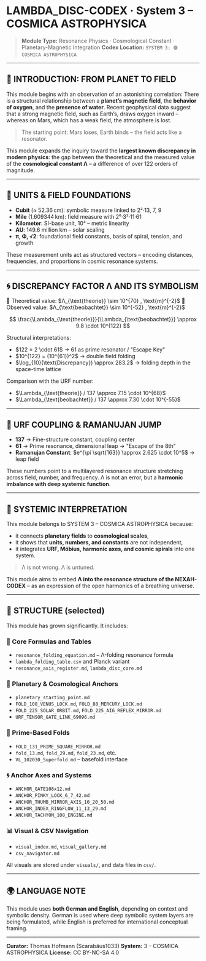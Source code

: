 # LAMBDA\_DISC-CODEX · System 3 – COSMICA ASTROPHYSICA

> **Module Type:** Resonance Physics · Cosmological Constant · Planetary-Magnetic Integration
> **Codex Location:** `SYSTEM 3: 🟣 COSMICA ASTROPHYSICA`

---

## 🌌 INTRODUCTION: FROM PLANET TO FIELD

This module begins with an observation of an astonishing correlation: There is a structural relationship between a **planet’s magnetic field**, the **behavior of oxygen**, and the **presence of water**. Recent geophysical data suggest that a strong magnetic field, such as Earth’s, draws oxygen inward – whereas on Mars, which has a weak field, the atmosphere is lost.

> The starting point: Mars loses, Earth binds – the field acts like a resonator.

This module expands the inquiry toward the **largest known discrepancy in modern physics**: the gap between the theoretical and the measured value of the **cosmological constant Λ** – a difference of over 122 orders of magnitude.

---

## 🧮 UNITS & FIELD FOUNDATIONS

* **Cubit** (≈ 52.36 cm): symbolic measure linked to 2²·13, 7, 9
* **Mile** (1.609344 km): field measure with 2⁶·3²·11·61
* **Kilometer**: SI-base unit, 10³ – metric linearity
* **AU**: 149.6 million km – solar scaling
* **π, Φ, √2**: foundational field constants, basis of spiral, tension, and growth

These measurement units act as structured vectors – encoding distances, frequencies, and proportions in cosmic resonance systems.

---

## 🌀 DISCREPANCY FACTOR Λ AND ITS SYMBOLISM

🔹 Theoretical value: \$Λ\_{\text{theorie}} \sim 10^{70} , \text{m}^{-2}\$
🔹 Observed value: \$Λ\_{\text{beobachtet}} \sim 10^{-52} , \text{m}^{-2}\$

$$
\frac{\Lambda_{\text{theorie}}}{\Lambda_{\text{beobachtet}}} \approx 9.8 \cdot 10^{122}
$$

Structural interpretations:

* \$122 = 2 \cdot 61\$ → 61 as prime resonator / "Escape Key"
* \$10^{122} = (10^{61})^2\$ → double field folding
* \$\log\_{10}(\text{Discrepancy}) \approx 283.2\$ → folding depth in the space-time lattice

Comparison with the URF number:

* \$\Lambda\_{\text{theorie}} / 137 \approx 7.15 \cdot 10^{68}\$
* \$\Lambda\_{\text{beobachtet}} / 137 \approx 7.30 \cdot 10^{-55}\$

---

## 🧩 URF COUPLING & RAMANUJAN JUMP

* **137** → Fine-structure constant, coupling center
* **61** → Prime resonance, dimensional leap → "Escape of the 8th"
* **Ramanujan Constant**: \$e^{\pi \sqrt{163}} \approx 2.625 \cdot 10^5\$ → leap field

These numbers point to a multilayered resonance structure stretching across field, number, and frequency. Λ is not an error, but a **harmonic imbalance with deep systemic function**.

---

## 🧠 SYSTEMIC INTERPRETATION

This module belongs to SYSTEM 3 – COSMICA ASTROPHYSICA because:

* it connects **planetary fields** to **cosmological scales**,
* it shows that **units, numbers, and constants** are not independent,
* it integrates **URF, Möbius, harmonic axes, and cosmic spirals** into one system.

> Λ is not wrong. Λ is untuned.

This module aims to embed **Λ into the resonance structure of the NEXAH-CODEX** – as an expression of the open harmonics of a breathing universe.

---

## 📁 STRUCTURE (selected)

This module has grown significantly. It includes:

### 🔹 Core Formulas and Tables

* `resonance_folding_equation.md` – Λ-folding resonance formula
* `lambda_folding_table.csv` and Planck variant
* `resonance_axis_register.md`, `lambda_disc_core.md`

### 🔸 Planetary & Cosmological Anchors

* `planetary_starting_point.md`
* `FOLD_108_VENUS_LOCK.md`, `FOLD_88_MERCURY_LOCK.md`
* `FOLD_225_SOLAR_ORBIT.md`, `FOLD_225_AIG_REFLEX_MIRROR.md`
* `URF_TENSOR_GATE_LINK_69096.md`

### 🔺 Prime-Based Folds

* `FOLD_131_PRIME_SQUARE_MIRROR.md`
* `fold_13.md`, `fold_29.md`, `fold_23.md`, etc.
* `VL_102030_Superfold.md` – basefold interface

### 🌀 Anchor Axes and Systems

* `ANCHOR_GATE108x12.md`
* `ANCHOR_PINKY_LOCK_6_7_42.md`
* `ANCHOR_THUMB_MIRROR_AXIS_10_20_50.md`
* `ANCHOR_INDEX_RINGFLOW_11_13_29.md`
* `ANCHOR_TACHYON_108_ENGINE.md`

### 📊 Visual & CSV Navigation

* `visual_index.md`, `visual_gallery.md`
* `csv_navigator.md`

All visuals are stored under `visuals/`, and data files in `csv/`.

---

## 🌍 LANGUAGE NOTE

This module uses **both German and English**, depending on context and symbolic density. German is used where deep symbolic system layers are being formulated, while English is preferred for international conceptual framing.

---

**Curator:** Thomas Hofmann (Scarabäus1033)
**System:** 3 – COSMICA ASTROPHYSICA
**License:** CC BY-NC-SA 4.0
